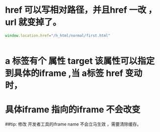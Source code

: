 
# href 可以写相对路径，并且href 一改 ，url 就变掉了。

```js
window.location.href="/h_html/normal/first.html"



```

# a 标签有个 属性 target 该属性可以指定到具体的iframe ,当 a标签 href 变动时， 
# 具体iframe 指向的iframe 不会改变
##tip:  修改 开发者工具的iframe name 不会立马生效 ，需要清除缓存。
